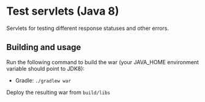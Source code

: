Test servlets (Java 8)
======================

Servlets for testing different response statuses and other errors.

## Building and usage
Run the following command to build the war
(your JAVA_HOME environment variable should point to JDK8):  
* Gradle: `./gradlew war`


Deploy the resulting war from `build/libs`